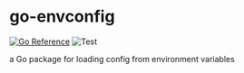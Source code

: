 # go-envconfig

[![Go Reference](https://pkg.go.dev/badge/github.com/m0t0k1ch1/go-envconfig.svg)](https://pkg.go.dev/github.com/m0t0k1ch1/go-envconfig)
![Test](https://github.com/m0t0k1ch1/go-envconfig/workflows/Test/badge.svg?branch=main)

a Go package for loading config from environment variables
